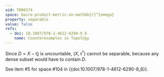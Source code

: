 ```yaml
---
uid: T000174
space: baire-product-metric-on-mathbb{r}^{omega}
property: separable
value: false
refs:
  - doi: 10.1007/978-1-4612-6290-9_6
    name: Counterexamples in Topology
---
```

Since $D = X - \mathbb{Q}$ is uncountable, $(X, \tau^{*})$ cannot be separable, because any dense subset would have to contain $D$.

See item #5 for space #104 in {{doi:10.1007/978-1-4612-6290-9_6}}.
